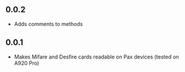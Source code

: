 ## 0.0.2

- Adds comments to methods

## 0.0.1

* Makes Mifare and Desfire cards readable on Pax devices (tested on A920 Pro)
